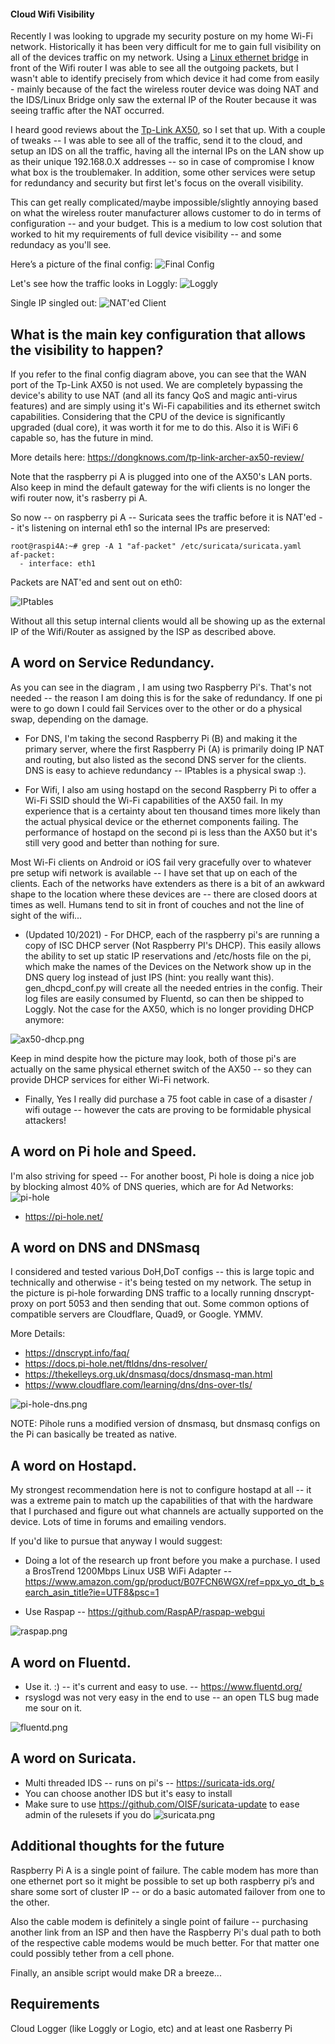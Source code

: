 #### Cloud Wifi Visibility 

Recently I was looking to upgrade my security posture on my home Wi-Fi network. Historically it has been very difficult for me to gain full visibility on all of the devices traffic on my network. Using a [Linux ethernet bridge](https://github.com/jouellnyc/Cloud-Wifi-Visibility/tree/main/EthernetBridge) in front of the Wifi router I was able to see all the outgoing packets, but I wasn't able to identify precisely from which device it had come from easily - mainly because of the fact the wireless router device was doing NAT and the IDS/Linux Bridge only saw the external IP of the Router because it was seeing traffic after the NAT occurred. 

I heard good reviews about the [Tp-Link AX50](https://www.tp-link.com/us/home-networking/wifi-router/archer-ax50/), so I set that up. With a couple of tweaks -- I was able to see all of the traffic, send it to the cloud, and setup an IDS on all the traffic, having all the internal IPs on the LAN show up as their unique 192.168.0.X addresses -- so in case of compromise I know what box is the troublemaker. In addition, some other services were setup for redundancy and security but first let's focus on the overall visibility.

This can get really complicated/maybe impossible/slightly annoying based on what the wireless router manufacturer allows customer to do in terms of configuration -- and your budget.  This is a medium to low cost solution that worked to hit my requirements of full device visibility -- and some redundacy as you'll see. 

Here’s a picture of the final config:
![Final Config](images/final_config.png)

Let's see how the traffic looks in Loggly:
![Loggly](images/loggly.png)

Single IP singled out:
![NAT'ed Client](images/loggly2.png)

## What is the main key configuration that allows the visibility to happen?
If you refer to the final config diagram above, you can see that the WAN port of the Tp-Link AX50 is not used. We are completely bypassing the device's ability to use NAT (and all its fancy QoS and magic anti-virus features) and are simply using it's Wi-Fi capabilities and its ethernet switch capabilities.  Considering that the CPU of the device is significantly upgraded (dual core), it was worth it for me to do this. Also it is WiFi 6 capable so, has the future in mind. 

More details here: https://dongknows.com/tp-link-archer-ax50-review/

Note that the raspberry pi A is plugged into one of the AX50's LAN ports. Also keep in mind the default gateway for the wifi clients is no longer the wifi router now, it's rasberry pi A.

So now -- on raspberry pi A -- Suricata sees the traffic before it is NAT'ed -- it's listening on internal eth1 so the internal IPs are preserved:

```
root@raspi4A:~# grep -A 1 "af-packet" /etc/suricata/suricata.yaml
af-packet:
  - interface: eth1
```

Packets are NAT'ed and sent out on eth0:

![IPtables](images/iptablesAN.png)

Without all this setup internal clients would all be showing up as the external IP of the Wifi/Router as assigned by the ISP as described above. 

## A word on Service Redundancy.

As you can see in the diagram , I am using two Raspberry Pi's. That's not needed -- the reason I am doing this is for the sake of redundancy. If one pi were to go down I could fail Services over to the other or do a physical swap, depending on the damage. 

- For DNS, I'm taking the second Raspberry Pi (B) and making it the primary server, where the first Raspberry Pi (A) is primarily doing IP NAT and routing, but also listed as the second DNS server for the clients. DNS is easy to achieve redundancy -- IPtables is a physical swap :).

- For Wifi, I also am using hostapd on the second Raspberry Pi to offer a Wi-Fi SSID should the Wi-Fi capabilities of the AX50 fail. In my experience that is a certainty about ten thousand times more likely than the actual physical device or the ethernet components failing.  The performance of hostapd on the second pi is less than the AX50 but it's still very good and better than nothing for sure. 

Most Wi-Fi clients on Android or iOS fail very gracefully over to whatever pre setup wifi network is available --  I have set that up on each of the clients.
Each of the networks have extenders as there is a bit of an awkward shape to the location where these devices are --  there are closed doors at times as well. Humans tend to sit in front of couches and not the line of sight of the wifi...

- (Updated 10/2021) - For DHCP, each of the raspberry pi's are running a copy of ISC DHCP server (Not Raspberry PI's DHCP). This easily allows the ability to set up static IP reservations and /etc/hosts file on the pi, which make the names of the Devices on the Network show up in the DNS query log instead of just IPS (hint: you really want this). gen_dhcpd_conf.py  will create all the needed entries in the config. Their log files are easily consumed by Fluentd, so can then be shipped to Loggly. Not the case for the AX50, which is no longer providing DHCP anymore:

![ax50-dhcp.png](images/ax50-dhcp.png)

Keep in mind despite how the picture may look, both of those pi's are actually on the same physical ethernet switch of the AX50 -- so they can provide DHCP services for either Wi-Fi network.

- Finally, Yes I really did purchase a 75 foot cable in case of a disaster / wifi outage -- however the cats are proving to be formidable physical attackers!


## A word on Pi hole and Speed.
I'm also striving for speed -- For another boost, Pi hole is doing a nice job by blocking almost 40% of DNS queries, which are for Ad Networks:
![pi-hole](images/pi-hole.png)

- https://pi-hole.net/

## A word on DNS and DNSmasq
I considered and tested various DoH,DoT configs -- this is large topic and technically and otherwise - it's being tested on my network. The setup in the picture is pi-hole forwarding DNS traffic to a locally running  dnscrypt-proxy on port 5053 and then sending that out. Some common options of compatible servers are Cloudflare, Quad9, or Google. YMMV.

More Details: 
- https://dnscrypt.info/faq/
- https://docs.pi-hole.net/ftldns/dns-resolver/
- https://thekelleys.org.uk/dnsmasq/docs/dnsmasq-man.html
- https://www.cloudflare.com/learning/dns/dns-over-tls/ 

![pi-hole-dns.png](images/pi-hole-dns.png)

NOTE: Pihole runs a modified version of dnsmasq, but dnsmasq configs on the Pi can basically be treated as native.


## A word on Hostapd.
My strongest recommendation here is not to configure hostapd at all --  it was a extreme pain to match up the capabilities of that with the hardware that I purchased and  figure out what channels are actually supported on the device. Lots of time in forums and emailing vendors. 

If you'd like to pursue that anyway I would suggest:

- Doing a lot of the research up front before you make a purchase. I used a BrosTrend 1200Mbps Linux USB WiFi Adapter -- https://www.amazon.com/gp/product/B07FCN6WGX/ref=ppx_yo_dt_b_search_asin_title?ie=UTF8&psc=1 

- Use Raspap -- https://github.com/RaspAP/raspap-webgui

![raspap.png](images/raspap.png)

## A word on Fluentd.
- Use it. :) -- it's current and easy to use. --  https://www.fluentd.org/
- rsyslogd was not very easy in the end to use -- an open TLS bug made me sour on it.

![fluentd.png](images/fluentd.png)

## A word on Suricata.
- Multi threaded IDS -- runs on pi's --  https://suricata-ids.org/
- You can choose another IDS but it's easy to install 
- Make sure to use https://github.com/OISF/suricata-update to ease admin of the rulesets if you do
![suricata.png](images/suricata.png)

## Additional thoughts for the future

Raspberry Pi A is a single point of failure.  The cable modem has more than one ethernet port so it might be possible to set up both raspberry pi’s and share some sort of cluster IP -- or do a basic automated failover from one to the other.

 Also the cable modem is definitely a single point of failure -- purchasing another link from an ISP and then have the Raspberry Pi's dual path to both of the respective cable modems would be much better. For that matter one could possibly tether from a cell phone.

Finally, an ansible script would make DR a breeze...


## Requirements
Cloud Logger (like Loggly or Logio, etc)  and at least one Rasberry Pi
